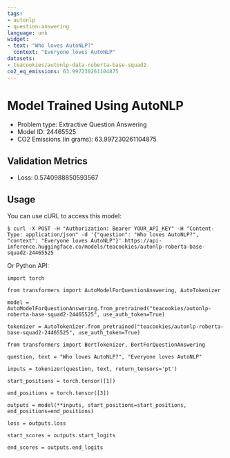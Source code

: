 ```yaml
---
tags:
- autonlp
- question-answering
language: unk
widget:
- text: "Who loves AutoNLP?"
  context: "Everyone loves AutoNLP"
datasets:
- teacookies/autonlp-data-roberta-base-squad2
co2_eq_emissions: 63.997230261104875
---
```


# Model Trained Using AutoNLP

- Problem type: Extractive Question Answering
- Model ID: 24465525
- CO2 Emissions (in grams): 63.997230261104875

## Validation Metrics

- Loss: 0.5740988850593567

## Usage

You can use cURL to access this model:

```
$ curl -X POST -H "Authorization: Bearer YOUR_API_KEY" -H "Content-Type: application/json" -d '{"question": "Who loves AutoNLP?", "context": "Everyone loves AutoNLP"}' https://api-inference.huggingface.co/models/teacookies/autonlp-roberta-base-squad2-24465525
```

Or Python API:

```
import torch

from transformers import AutoModelForQuestionAnswering, AutoTokenizer

model = AutoModelForQuestionAnswering.from_pretrained("teacookies/autonlp-roberta-base-squad2-24465525", use_auth_token=True)

tokenizer = AutoTokenizer.from_pretrained("teacookies/autonlp-roberta-base-squad2-24465525", use_auth_token=True)

from transformers import BertTokenizer, BertForQuestionAnswering

question, text = "Who loves AutoNLP?", "Everyone loves AutoNLP"

inputs = tokenizer(question, text, return_tensors='pt')

start_positions = torch.tensor([1])

end_positions = torch.tensor([3])

outputs = model(**inputs, start_positions=start_positions, end_positions=end_positions)

loss = outputs.loss

start_scores = outputs.start_logits

end_scores = outputs.end_logits
```
